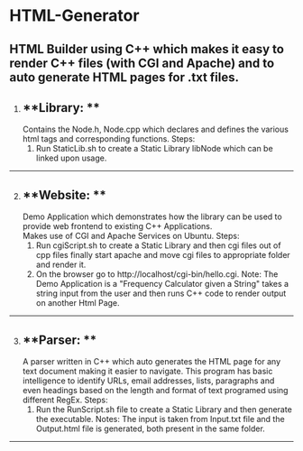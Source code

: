 # HTML-Generator
HTML Builder using C++ which makes it easy to render C++ files (with CGI and Apache) and to auto generate HTML pages for .txt files.
------------------------------------------------------------------------------------------------------------------------------
1. ## **Library: **
	Contains the Node.h, Node.cpp which declares and defines the various html tags and corresponding functions.
	Steps:
	1. Run StaticLib.sh to create a Static Library libNode which can be linked upon usage.
-----------------------------------------------------------------------------------------------------------------------------	
2. ## **Website: **
	Demo Application which demonstrates how the library can be used to provide web frontend to existing C++ Applications. 	 
	Makes use of CGI and Apache Services on Ubuntu.
	Steps:
	1. Run cgiScript.sh to create a Static Library and then cgi files out of cpp files finally start apache and move cgi files to appropriate folder and render it.
	2. On the browser go to http://localhost/cgi-bin/hello.cgi.
	Note:
	The Demo Application is a "Frequency Calculator given a String" takes a string input from the user and then runs C++ code to render output on another Html Page.
------------------------------------------------------------------------------------------------------------------------------
3. ## **Parser: **
	A parser written in C++ which auto generates the HTML page for any text document making it easier to navigate. This program has basic intelligence to identify URLs, email addresses, lists, paragraphs and even headings based on the length and format of text programed using different RegEx.
	Steps:
	1. Run the RunScript.sh file to create a Static Library and then generate the executable.
	Notes:
	The input is taken from Input.txt file and the Output.html file is generated, both present in the same folder.
------------------------------------------------------------------------------------------------------------------------------

